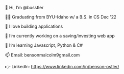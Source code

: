 👋 Hi, I’m @bosstler

🧑‍🎓 Graduating from BYU-Idaho w/ a B.S. in CS Dec '22

👀 I love building applications

🔭 I’m currently working on a saving/investing web app

🌱 I’m learning Javascript, Python & C#

📫 Email: bensonmalcolm9gmail.com

👉 LinkedIn: https://www.linkedin.com/in/benson-ostler/

<!--
**Bosstler/Bosstler** is a ✨ _special_ ✨ repository because its `README.md` (this file) appears on your GitHub profile.

Here are some ideas to get you started:

- 🔭 I’m currently working on ...
- 🌱 I’m currently learning ...
- 👯 I’m looking to collaborate on ...
- 🤔 I’m looking for help with ...
- 💬 Ask me about ...
- 📫 How to reach me: ...
- 😄 Pronouns: ...
- ⚡ Fun fact: ...
-->
